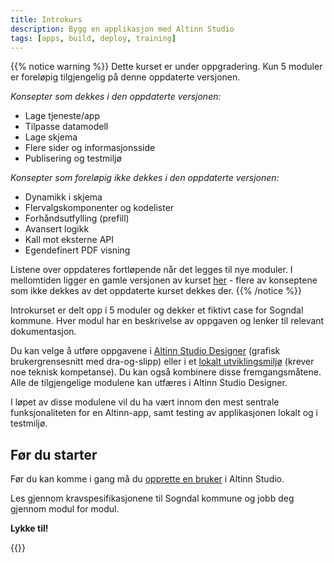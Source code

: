 ```yaml
---
title: Introkurs
description: Bygg en applikasjon med Altinn Studio
tags: [apps, build, deploy, training]
---
```


{{% notice warning %}}
Dette kurset er under oppgradering. Kun 5 moduler er foreløpig tilgjengelig på denne oppdaterte versjonen. 

_Konsepter som dekkes i den oppdaterte versjonen:_
- Lage tjeneste/app
- Tilpasse datamodell
- Lage skjema
- Flere sider og informasjonsside
- Publisering og testmiljø

_Konsepter som foreløpig ikke dekkes i den oppdaterte versjonen:_
- Dynamikk i skjema
- Flervalgskomponenter og kodelister
- Forhåndsutfylling (prefill)
- Avansert logikk
- Kall mot eksterne API
- Egendefinert PDF visning

Listene over oppdateres fortløpende når det legges til nye moduler.
I mellomtiden ligger en gamle versjonen av kurset [her](../../../altinn-studio/getting-started/app-dev-course-old/) - flere av konseptene
som ikke dekkes av det oppdaterte kurset dekkes der.
{{% /notice %}}

Introkurset er delt opp i 5 moduler og dekker et fiktivt case for Sogndal kommune.
Hver modul har en beskrivelse av oppgaven og lenker til relevant dokumentasjon.

Du kan velge å utføre oppgavene i [Altinn Studio Designer](../) 
(grafisk brukergrensesnitt med dra-og-slipp) eller i et [lokalt utviklingsmiljø](/nb/altinn-studio/guides/local-dev) 
(krever noe teknisk kompetanse).
Du kan også kombinere disse fremgangsmåtene. Alle de tilgjengelige modulene kan utfæres i Altinn Studio Designer.

I løpet av disse modulene vil du ha vært innom den mest sentrale funksjonaliteten for en Altinn-app,
samt testing av applikasjonen lokalt og i testmiljø.

## Før du starter

Før du kan komme i gang må du [opprette en bruker](../create-user/) i Altinn Studio.

Les gjennom kravspesifikasjonene til Sogndal kommune og jobb deg gjennom modul for modul.

**Lykke til!**

{{<children />}}
